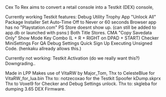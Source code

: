 
Cex To Rex aims to convert a retail console into a Testkit (DEX) console,

Currently working Testkit features: 
Debug Utility
Trophy App "Unlock All"
Package Installer
Set Auto-Time Off to Never or 60 seconds
Browser app has no "Playstation.com"
PS Store doesnt show up. (can still be added to app.db or launched with psns:)
Both Title Stores.
CMA "Copy Savedata Only"
Show Mode Key Combo (L + R + RIGHT on DPAD + START)
Checker
MiniSettings For QA
Debug Settings
Quick Sign Up
Executing Unsigned Code. (henkaku allready allows this.)

Currently not working:
Testkit Activation (do we really want this?)
Downgrading..

Made in LPP Makes use of VitaRW by Major_Tom, Thx to CelesteBlue for VitaRW_for_lua.bin Thx to: notzecoxao for the Testkit Spoofer kDump.skprx Thx to Voxel9 for Checker and Debug Settings unlock. Thx to: skgleba for dumping 3.65 DEX Firmware.
